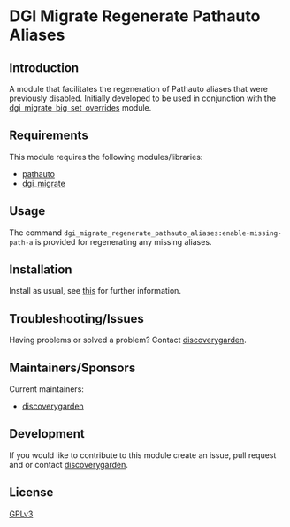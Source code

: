 # DGI Migrate Regenerate Pathauto Aliases

## Introduction

A module that facilitates the regeneration of Pathauto aliases that were previously disabled. Initially developed to be used in conjunction with the [dgi_migrate_big_set_overrides](https://github.com/discoverygarden/dgi_migrate/tree/2.x/modules/dgi_migrate_big_set_overrides) module.

## Requirements

This module requires the following modules/libraries:

* [pathauto](https://www.drupal.org/project/pathauto)
* [dgi_migrate](https://www.drupal.org/discoverygarden/dgi_migrate)

## Usage

The command `dgi_migrate_regenerate_pathauto_aliases:enable-missing-path-a` is provided for regenerating any missing aliases.

## Installation

Install as usual, see
[this](https://drupal.org/documentation/install/modules-themes/modules-8) for
further information.

## Troubleshooting/Issues

Having problems or solved a problem? Contact
[discoverygarden](http://support.discoverygarden.ca).

## Maintainers/Sponsors

Current maintainers:

* [discoverygarden](http://www.discoverygarden.ca)

## Development

If you would like to contribute to this module create an issue, pull request
and or contact
[discoverygarden](http://support.discoverygarden.ca).

## License

[GPLv3](http://www.gnu.org/licenses/gpl-3.0.txt)
